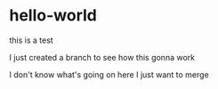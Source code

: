 # hello-world
this is a test

I just created a branch to see how this gonna work

I don't know what's going on here I just want to merge
